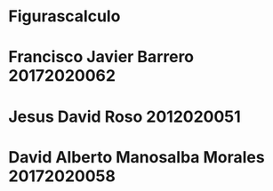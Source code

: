 # Figurascalculo
# Francisco Javier Barrero 20172020062
# Jesus David Roso 2012020051
# David Alberto Manosalba Morales 20172020058

